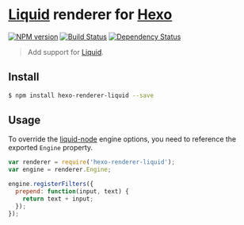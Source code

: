 # [Liquid] renderer for [Hexo]

[![NPM version][npm-image]][npm-url] [![Build Status][travis-image]][travis-url] [![Dependency Status][daviddm-image]][daviddm-url]

> Add support for [Liquid].

## Install

``` bash
$ npm install hexo-renderer-liquid --save
```

## Usage
To override the [liquid-node] engine options, you need to reference the exported `Engine` property.

``` javascript
var renderer = require('hexo-renderer-liquid');
var engine = renderer.Engine;

engine.registerFilters({
  prepend: function(input, text) {
    return text + input;
  });
});
```

[Liquid]: https://github.com/Shopify/liquid
[liquid-node]: https://github.com/sirlantis/liquid-node
[Hexo]: http://hexo.io/
[npm-image]: https://badge.fury.io/js/hexo-renderer-liquid.svg
[npm-url]: https://npmjs.org/package/hexo-renderer-liquid
[travis-image]: https://travis-ci.org/mattberther/hexo-renderer-liquid.svg?branch=master
[travis-url]: https://travis-ci.org/mattberther/hexo-renderer-liquid
[daviddm-image]: https://david-dm.org/mattberther/hexo-renderer-liquid.svg?theme=shields.io
[daviddm-url]: https://david-dm.org/mattberther/hexo-renderer-liquid

